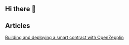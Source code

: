 ## Hi there 👋

<!--
**joshfischer1108/joshfischer1108** is a ✨ _special_ ✨ repository because its `README.md` (this file) appears on your GitHub profile.

Here are some ideas to get you started:

- 🔭 I’m currently working on ...
- 🌱 I’m currently learning ...
- 👯 I’m looking to collaborate on ...
- 🤔 I’m looking for help with ...
- 💬 Ask me about ...
- 📫 How to reach me: ...
- 😄 Pronouns: ...
- ⚡ Fun fact: ...
-->

## Articles
[Building and deploying a smart contract with OpenZepplin](https://dev.to/joshfischer1108/building-and-deploying-a-smart-contract-with-openzepplin-and-solidity-in-less-than-10-minutes-45co)
